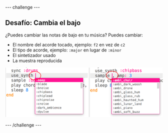 \--- challenge \---

## Desafío: Cambia el bajo

¿Puedes cambiar las notas de bajo en tu música? Puedes cambiar:

+ El nombre del acorde tocado, ejemplo: `f2` en vez de `c2`
+ El tipo de acorde, ejemplo: `:major` en lugar de `:minor`
+ El sintetizador usado
+ La muestra reproducida

![captura de pantalla](images/dj-bass-challenge.png)

\--- /challenge \---